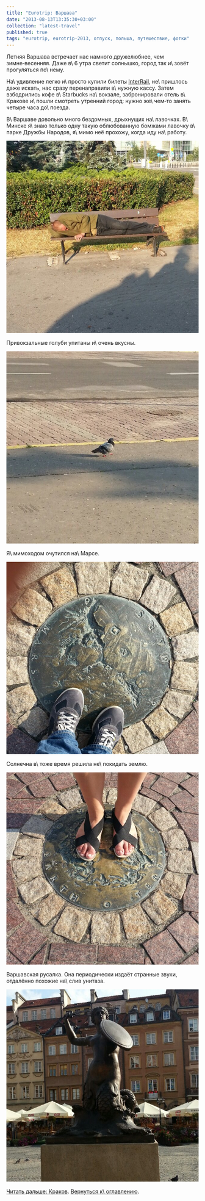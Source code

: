 ```yaml
---
title: "Eurotrip: Варшава"
date: "2013-08-13T13:35:30+03:00"
collection: "latest-travel"
published: true
tags: "eurotrip, eurotrip-2013, отпуск, польша, путешествие, фотки"
---
```


Летняя Варшава встречает нас намного дружелюбнее, чем зимне&#8209;весенняя. Даже в\ 6 утра светит солнышко, город так
и\ зовёт прогуляться по\ нему.

На\ удивление легко и\ просто купили билеты [InterRail], не\ пришлось даже искать, нас сразу перенаправили в\ нужную
кассу. Затем взбодрились кофе в\ Starbucks на\ вокзале, забронировали отель в\ Кракове и\ пошли смотреть утренний город:
нужно же\ чем&#8209;то занять четыре часа до\ поезда.

В\ Варшаве довольно много бездомных, дрыхнущих на\ лавочках. В\ Минске я\ знаю только одну такую облюбованную бомжами
лавочку в\ парке Дружбы Народов, я\ мимо неё прохожу, когда иду на\ работу.

![Варшавская лавочка](/images/travel/2013-08-eurotrip/warsaw-bench.jpg "Варшавская лавочка")

Привокзальные голуби упитаны и\ очень вкусны.

![Зажравшаяся птица](/images/travel/2013-08-eurotrip/warsaw-pigeon.jpg "Зажравшаяся птица")

Я\ мимоходом очутился на\ Марсе.

![Марс](/images/travel/2013-08-eurotrip/warsaw-mars.jpg "Марс")

Солнечна в\ тоже время решила не\ покидать землю.

![Земля](/images/travel/2013-08-eurotrip/warsaw-earth.jpg "Земля")

Варшавская русалка. Она периодически издаёт странные звуки, отдалённо похожие на\ слив унитаза.

![Syrenka](/images/travel/2013-08-eurotrip/warsaw-mermaid.jpg "Syrenka")

[Читать дальше: Краков](/post/eurotrip-krakow/). [Вернуться к\ оглавлению](/post/eurotrip-2013/).

[InterRail]: /post/interrail/

